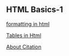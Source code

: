## HTML Basics-1

[formatting in html](formatting.html)

[Tables in Html](HtmlDemo.html)

[About Citation](HtmlDemo.html)
